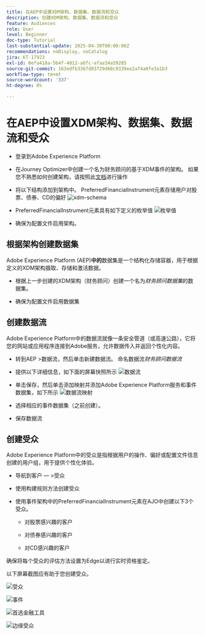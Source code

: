 ```yaml
---
title: 在AEP中设置XDM架构、数据集、数据流和受众
description: 创建XDM架构、数据集、数据流和受众
feature: Audiences
role: User
level: Beginner
doc-type: Tutorial
last-substantial-update: 2025-04-30T00:00:00Z
recommendations: noDisplay, noCatalog
jira: KT-17923
exl-id: 0efa418a-5b4f-4012-a6fc-afaa34a59285
source-git-commit: 163edfb3367d03729d68c9339ee2af4a0fe3a1b3
workflow-type: tm+mt
source-wordcount: '337'
ht-degree: 0%

---
```


# 在AEP中设置XDM架构、数据集、数据流和受众

* 登录到Adobe Experience Platform

* 在Journey Optimizer中创建一个名为财务顾问的基于XDM事件的架构。 如果您不熟悉如何创建架构，请按照此[文档](https://experienceleague.adobe.com/en/docs/experience-platform/xdm/tutorials/create-schema-ui)进行操作

* 将以下结构添加到架构中。 PreferredFinancialInstrument元素存储用户对股票、债券、CD的偏好
  ![xdm-schema](assets/xdm-schema.png)

* PreferredFinancialInstrument元素具有如下定义的枚举值
  ![枚举值](assets/enum-values.png)

* 确保为配置文件启用架构。

## 根据架构创建数据集

Adobe Experience Platform (AEP)**中的**&#x200B;数据集是一个结构化存储容器，用于根据定义的XDM架构摄取、存储和激活数据。

* 根据上一步创建的XDM架构（财务顾问）创建一个名为&#x200B;_财务顾问数据集_&#x200B;的数据集。

* 确保为配置文件启用数据集

## 创建数据流

Adobe Experience Platform中的数据流就像一条安全管道（或高速公路），它将您的网站或应用程序连接到Adobe服务，允许数据传入并返回个性化内容。

* 转到AEP >数据流，然后单击新建数据流。 命名数据流&#x200B;_财务顾问数据流_

* 提供以下详细信息，如下面的屏幕快照所示
  ![数据流](assets/datastream.png)
* 单击保存，然后单击添加映射并添加Adobe Experience Platform服务和事件数据集，如下所示
  ![数据流映射](assets/datastream-service.png)

* 选择相应的事件数据集（之前创建）。

* 保存数据流

## 创建受众

Adobe Experience Platform中的受众是指根据用户的操作、偏好或配置文件信息创建的用户组，用于提供个性化体验。

* 导航到客户 — >受众
* 使用构建规则方法创建受众

* 使用事件架构中的PreferredFinancialInstrument元素在AJO中创建以下3个受众。

   * 对股票感兴趣的客户

   * 对债券感兴趣的客户

   * 对CD感兴趣的客户

确保将每个受众的评估方法设置为Edge以进行实时资格鉴定。

以下屏幕截图应有助于您创建受众。

![受众](assets/rule-based-audience.png)

![事件](assets/event-attribute.png)


![首选金融工具](assets/stock-customers.png)

![边缘受众](assets/audience-edge.png)

